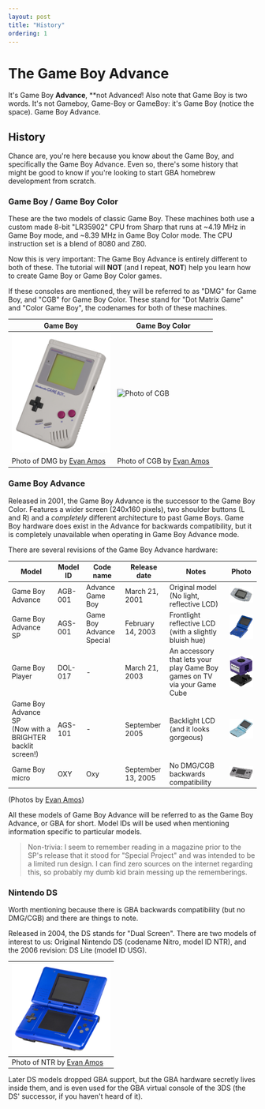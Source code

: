 ```yaml
---
layout: post
title: "History"
ordering: 1
---
```


# The Game Boy Advance

It's Game Boy **Advance**, **not Advance*d*! Also note that Game Boy is two words. It's not Gameboy, Game-Boy or GameBoy: it's Game Boy (notice the space). Game Boy Advance.

## History

Chance are, you're here because you know about the Game Boy, and specifically the Game Boy Advance. Even so, there's some history that might be good to know if you're looking to start GBA homebrew development from scratch.

### Game Boy / Game Boy Color

These are the two models of classic Game Boy. These machines both use a custom made 8-bit "LR35902" CPU from Sharp that runs at \~4.19 MHz in Game Boy mode, and \~8.39 MHz in Game Boy Color mode. The CPU instruction set is a blend of 8080 and Z80.

Now this is very important: The Game Boy Advance is entirely different to both of these. The tutorial will **NOT** (and I repeat, **NOT**) help you learn how to create Game Boy or Game Boy Color games.

If these consoles are mentioned, they will be referred to as "DMG" for Game Boy, and "CGB" for Game Boy Color. These stand for "Dot Matrix Game" and "Color Game Boy", the codenames for both of these machines.

|Game Boy|Game Boy Color|
|---|---|
|<img src="assets/Game-Boy-FL.jpg" alt="Photo of DMG" width="200"/>|<img src="assets/Nintendo-Game-Boy-Color-FL.jpg" alt="Photo of CGB" width="200"/>|
|Photo of DMG by [Evan Amos](https://commons.wikimedia.org/wiki/User:Evan-Amos)|Photo of CGB by [Evan Amos](https://commons.wikimedia.org/wiki/User:Evan-Amos)|

### Game Boy Advance

Released in 2001, the Game Boy Advance is the successor to the Game Boy Color. Features a wider screen (240x160 pixels), two shoulder buttons (L and R) and a *completely* different architecture to past Game Boys. Game Boy hardware does exist in the Advance for backwards compatibility, but it is completely unavailable when operating in Game Boy Advance mode.

There are several revisions of the Game Boy Advance hardware:

|Model|Model ID|Code name|Release date|Notes|Photo|
|---|---|---|---|---|---|
|Game Boy Advance|AGB-001|Advance Game Boy|March 21, 2001|Original model (No light, reflective LCD)|<img src="assets/Nintendo-Game-Boy-Advance-Milky-Blue-FL.jpg" alt="Photo of AGB-001" width="200"/>|
|Game Boy Advance SP|AGS-001|Game Boy Advance Special|February 14, 2003|Frontlight reflective LCD (with a slightly bluish hue)|<img src="assets/Game-Boy-Advance-SP-Mk1-Blue.jpg" alt="Photo of AGS-001" width="200"/>|
|Game Boy Player|DOL-017|-|March 21, 2003|An accessory that lets your play Game Boy games on TV via your Game Cube|<img src="assets/GameCube-Game-Boy-Player.jpg" alt="Photo of DOL-017" width="200"/>|
|Game Boy Advance SP<br/>(Now with a BRIGHTER backlit screen!)|AGS-101|-|September 2005|Backlight LCD (and it looks gorgeous)|<img src="assets/Gameboy-Advance-SP-Mk2.jpg" alt="Photo of AGS-101" width="200"/>|
|Game Boy micro|OXY|Oxy|September 13, 2005|No DMG/CGB backwards compatibility|<img src="assets/Game-Boy-Micro.jpg" alt="Photo of OXY" width="200"/>|

(Photos by [Evan Amos](https://commons.wikimedia.org/wiki/User:Evan-Amos))

All these models of Game Boy Advance will be referred to as the Game Boy Advance, or GBA for short. Model IDs will be used when mentioning information specific to particular models.

> Non-trivia: I seem to remember reading in a magazine prior to the SP's release that it stood for "Special Project" and was intended to be a limited run design. I can find zero sources on the internet regarding this, so probably my dumb kid brain messing up the rememberings.

### Nintendo DS

Worth mentioning because there is GBA backwards compatibility (but no DMG/CGB) and there are things to note.

Released in 2004, the DS stands for "Dual Screen". There are two models of interest to us: Original Nintendo DS (codename Nitro, model ID NTR), and the 2006 revision: DS Lite (model ID USG).

|<img src="assets/Nintendo-DS-Fat-Blue.jpg" alt="Photo of NTR" width="200"/>|
|---|
|Photo of NTR by [Evan Amos](https://commons.wikimedia.org/wiki/User:Evan-Amos)|

Later DS models dropped GBA support, but the GBA hardware secretly lives inside them, and is even used for the GBA virtual console of the 3DS (the DS' successor, if you haven't heard of it).
